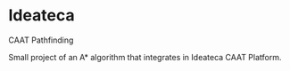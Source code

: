 Ideateca
========

CAAT Pathfinding

Small project of an A* algorithm that integrates in Ideateca CAAT Platform.
